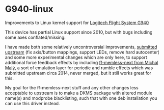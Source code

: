 # G940-linux
Improvements to Linux kernel support for
[Logitech Flight System G940](https://support.logitech.com/en_gb/product/flight-system-g940)

This device has partial Linux support since 2010, but with bugs including some axes conflated/missing.

I have made both some relatively uncontroversial improvements,
[submitted upstream](https://patchwork.kernel.org/project/linux-input/list/?series=90297)
(fix axis/button mappings, support LEDs, remove hard autocenter) and some more experimental changes which are only here, to
support additional force feedback effects by including
[ff-memless-next from Michal Malý](https://patchwork.kernel.org/project/linux-input/list/?q=ff-memless-next&archive=both),
a sort of emulation layer for periodic and rumble effects which was submitted upstream circa 2014, never merged, but it still
works great for this.

My goal for the ff-memless-next stuff and any other changes less acceptable to upstream is to make a DKMS package with altered
module name(s) and modprobe blacklisting, such that with one deb installation you can use this driver instead.
